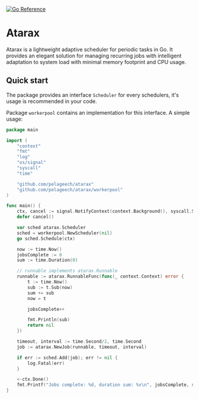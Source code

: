 [![Go Reference](https://pkg.go.dev/badge/github.com/pelageech/atarax.svg)](https://pkg.go.dev/github.com/pelageech/atarax)

# Atarax
Atarax is a lightweight adaptive scheduler for periodic tasks in Go. It provides an elegant solution for managing recurring jobs with intelligent adaptation to system load with minimal memory footprint and CPU usage.

## Quick start

The package provides an interface `Scheduler` for every schedulers, it's usage is recommended in your code.

Package `workerpool` contains an implementation for this interface. A simple usage:

```go
package main

import (
	"context"
	"fmt"
	"log"
	"os/signal"
	"syscall"
	"time"

	"github.com/pelageech/atarax"
	"github.com/pelageech/atarax/workerpool"
)

func main() {
	ctx, cancel := signal.NotifyContext(context.Background(), syscall.SIGINT, syscall.SIGTERM)
	defer cancel()

	var sched atarax.Scheduler
	sched = workerpool.NewScheduler(nil)
	go sched.Schedule(ctx)

	now := time.Now()
	jobsComplete := 0
	sum := time.Duration(0)

	// runnable implements atarax.Runnable
	runnable := atarax.RunnableFunc(func(_ context.Context) error {
		t := time.Now()
		sub := t.Sub(now)
		sum += sub
		now = t

		jobsComplete++

		fmt.Println(sub)
		return nil
	})

	timeout, interval := time.Second/2, time.Second
	job := atarax.NewJob(runnable, timeout, interval)

	if err := sched.Add(job); err != nil {
		log.Fatal(err)
	}

	<-ctx.Done()
	fmt.Printf("Jobs complete: %d, duration sum: %v\n", jobsComplete, sum)
}
```
